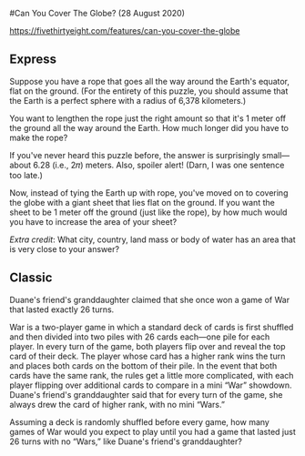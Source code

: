 #Can You Cover The Globe? (28 August 2020)

https://fivethirtyeight.com/features/can-you-cover-the-globe

## Express

Suppose you have a rope that goes all the way around the Earth's equator, flat on the ground.
(For the entirety of this puzzle, you should assume that the Earth is a perfect sphere with a radius of 6,378 kilometers.)

You want to lengthen the rope just the right amount so that it's 1 meter off the ground all the way around the Earth. How much longer did you have to make the rope?

If you've never heard this puzzle before, the answer is surprisingly small—about 6.28 (i.e., 2𝜋) meters.
Also, spoiler alert!
(Darn, I was one sentence too late.)

Now, instead of tying the Earth up with rope, you've moved on to covering the globe with a giant sheet that lies flat on the ground.
If you want the sheet to be 1 meter off the ground (just like the rope), by how much would you have to increase the area of your sheet?

*Extra credit*: What city, country, land mass or body of water has an area that is very close to your answer?

## Classic

Duane's friend's granddaughter claimed that she once won a game of War that lasted exactly 26 turns.

War is a two-player game in which a standard deck of cards is first shuffled and then divided into two piles with 26 cards each—one pile for each player.
In every turn of the game, both players flip over and reveal the top card of their deck.
The player whose card has a higher rank wins the turn and places both cards on the bottom of their pile.
In the event that both cards have the same rank, the rules get a little more complicated, with each player flipping over additional cards to compare in a mini “War” showdown.
Duane's friend's granddaughter said that for every turn of the game, she always drew the card of higher rank, with no mini “Wars.”

Assuming a deck is randomly shuffled before every game, how many games of War would you expect to play until you had a game that lasted just 26 turns with no “Wars,” like Duane's friend's granddaughter?

